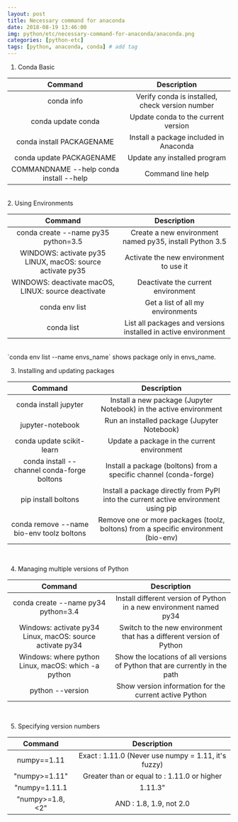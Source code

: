 ```yaml
---
layout: post
title: Necessary command for anaconda 
date: 2018-08-19 13:46:00
img: python/etc/necessary-command-for-anaconda/anaconda.png
categories: [python-etc] 
tags: [python, anaconda, conda] # add tag
---
```


1. Conda Basic

| Command 	| Description 	|
|:---------------------------------------:	|:-----------------------------------------------:	|
| conda info 	| Verify conda is installed, check version number 	|
| conda update conda 	| Update conda to the current version 	|
| conda install PACKAGENAME 	| Install a package included in Anaconda 	|
| conda update PACKAGENAME 	| Update any installed program 	|
| COMMANDNAME --help conda install --help 	| Command line help 	|

<br>
2. Using Environments

| Command 	| Description 	|
|:---------------------------------------------------------:	|:--------------------------------------------------------------:	|
| conda create --name py35 python=3.5 	| Create a new environment named py35, install Python 3.5 	|
| WINDOWS: activate py35 LINUX, macOS: source activate py35 	| Activate the new environment to use it 	|
| WINDOWS: deactivate macOS, LINUX: source deactivate 	| Deactivate the current environment 	|
| conda env list 	| Get a list of all my environments 	|
| conda list 	| List all packages and versions installed in active environment 	|

<br>
`conda env list --name envs_name` shows package only in envs_name.

3. Installing and updating packages

| Command 	| Description 	|
|:-------------------------------------------:	|:----------------------------------------------------------------------------------:	|
| conda install jupyter 	| Install a new package (Jupyter Notebook) in the active environment 	|
| jupyter-notebook 	| Run an installed package (Jupyter Notebook) 	|
| conda update scikit-learn 	| Update a package in the current environment 	|
| conda install --channel conda-forge boltons 	| Install a package (boltons) from a specific channel (conda-forge) 	|
| pip install boltons 	| Install a package directly from PyPI into the current active environment using pip 	|
| conda remove --name bio-env toolz boltons 	| Remove one or more packages (toolz, boltons) from a specific environment (bio-env) 	|

<br>

4. Managing multiple versions of Python

| Command 	| Description 	|
|:---------------------------------------------------------:	|:---------------------------------------------------------------------------:	|
| conda create --name py34 python=3.4 	| Install different version of Python in a new environment named py34 	|
| Windows: activate py34 Linux, macOS: source activate py34 	| Switch to the new environment that has a different version of Python 	|
| Windows: where python Linux, macOS: which -a python 	| Show the locations of all versions of Python that are currently in the path 	|
| python --version 	| Show version information for the current active Python 	|

<br>

5. Specifying version numbers

| Command 	| Description 	|
|:---------------------:	|:---------------------------------------------------:	|
| numpy==1.11 	| Exact : 1.11.0 (Never use numpy = 1.11, it's fuzzy) 	|
| "numpy>=1.11" 	| Greater than or equal to : 1.11.0 or higher 	|
| "numpy=1.11.1|1.11.3" 	| OR : 1.11.1, 1.11.3 	|
| "numpy>=1.8,<2" 	| AND : 1.8, 1.9, not 2.0 	|

